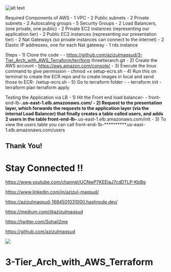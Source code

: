 
![alt text](https://miro.medium.com/max/900/1*rJ_YbOr71X1iKrrW3do4nQ.png)

Required Components of AWS
    - 1 VPC
    - 2 Public subnets
    - 2 Private subnets 
    - 2 Autoscaling groups
    - 5 Security Groups
    - 2 Load Balancers, (one private, one public)
    - 2 Private EC2 instances (representing our application tier)
    - 2 Public EC2 instances (representing our presentation tier)
    - 2 Nat Gateways (so private instances can connect to the internet) 
    - 2 Elastic IP addresses, one for each Nat gateway
    - 1 rds instance

Steps
    - 1) Clone the code -
    - https://github.com/azizulmaqsud/3-Tier_Arch_with_AWS_Terraform/terrform threetierarch.git
    - 2) Create the AWS account - https://aws.amazon.com/console/ 
    - 3) Execute the linux command to give permission
    - chmod +x setup-ecrs.sh
    - 4) Run this on terminal to create the ECR repo and to create images in local and send those to ECR- /setup-ecrs.sh
    - 5) Go to terraform folder -
    - terraform init
    - terraform plan terraform apply

Testing the Application via LB
    - 1) Hit the Front end load balancer-
    - front-end-lb-**********.us-east-1.elb.amazonaws.com/
    - 2) Request to the presentation layer, which forwards the requests to the application layer (via the internal Load Balancer) that finally creates a table called users, and adds 2 users in the table
    front-end-lb-**********.us-east-1.elb.amazonaws.com/init
    - 3) To view the users table you can call
    front-end-1b-**********.us-east-1.elb.amazonaws.com/users

## Thank You!
# Stay Connected !!

https://www.youtube.com/channel/UCNwP7KEElaJ7cdDTLP-KbBg

https://www.linkedin.com/in/azizul-maqsud/

https://azizulmaqsud-1684501031000.hashnode.dev/

https://medium.com/@azizulmaqsud

https://twitter.com/Sohail2me

https://github.com/azizulmaqsud


<a href="https://www.buymeacoffee.com/azizulmaqsud"><img src="https://img.buymeacoffee.com/button-api/?text=Buy me a coffee&emoji=&slug=scaleupsaas&button_colour=FFDD00&font_colour=000000&font_family=Cookie&outline_colour=000000&coffee_colour=ffffff" /></a> 

# 3-Tier_Arch_with_AWS_Terraform

